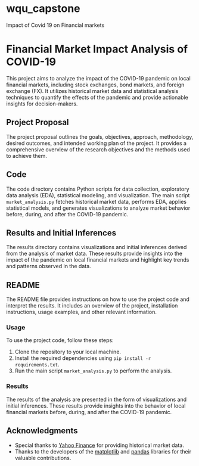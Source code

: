 # wqu_capstone
Impact of Covid 19 on Financial markets
# Financial Market Impact Analysis of COVID-19

This project aims to analyze the impact of the COVID-19 pandemic on local financial markets, including stock exchanges, bond markets, and foreign exchange (FX). It utilizes historical market data and statistical analysis techniques to quantify the effects of the pandemic and provide actionable insights for decision-makers.

## Project Proposal

The project proposal outlines the goals, objectives, approach, methodology, desired outcomes, and intended working plan of the project. It provides a comprehensive overview of the research objectives and the methods used to achieve them.

## Code

The code directory contains Python scripts for data collection, exploratory data analysis (EDA), statistical modeling, and visualization. The main script `market_analysis.py` fetches historical market data, performs EDA, applies statistical models, and generates visualizations to analyze market behavior before, during, and after the COVID-19 pandemic.

## Results and Initial Inferences

The results directory contains visualizations and initial inferences derived from the analysis of market data. These results provide insights into the impact of the pandemic on local financial markets and highlight key trends and patterns observed in the data.

## README

The README file provides instructions on how to use the project code and interpret the results. It includes an overview of the project, installation instructions, usage examples, and other relevant information.

### Usage

To use the project code, follow these steps:

1. Clone the repository to your local machine.
2. Install the required dependencies using `pip install -r requirements.txt`.
3. Run the main script `market_analysis.py` to perform the analysis.

### Results

The results of the analysis are presented in the form of visualizations and initial inferences. These results provide insights into the behavior of local financial markets before, during, and after the COVID-19 pandemic.


## Acknowledgments

- Special thanks to [Yahoo Finance](https://finance.yahoo.com/) for providing historical market data.
- Thanks to the developers of the [matplotlib](https://matplotlib.org/) and [pandas](https://pandas.pydata.org/) libraries for their valuable contributions.

